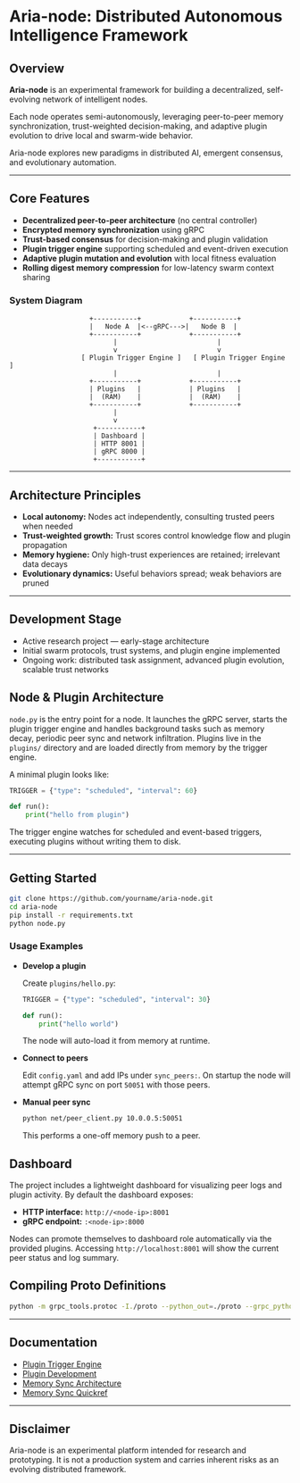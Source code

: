 # Aria-node: Distributed Autonomous Intelligence Framework

## Overview

**Aria-node** is an experimental framework for building a decentralized, self-evolving network of intelligent nodes.

Each node operates semi-autonomously, leveraging peer-to-peer memory synchronization, trust-weighted decision-making, and adaptive plugin evolution to drive local and swarm-wide behavior.

Aria-node explores new paradigms in distributed AI, emergent consensus, and evolutionary automation.

---

## Core Features

- **Decentralized peer-to-peer architecture** (no central controller)
- **Encrypted memory synchronization** using gRPC
- **Trust-based consensus** for decision-making and plugin validation
- **Plugin trigger engine** supporting scheduled and event-driven execution
- **Adaptive plugin mutation and evolution** with local fitness evaluation
- **Rolling digest memory compression** for low-latency swarm context sharing

### System Diagram

```
                    +-----------+            +-----------+
                    |   Node A  |<--gRPC--->|   Node B  |
                    +-----------+            +-----------+
                          |                         |
                          v                         v
                  [ Plugin Trigger Engine ]   [ Plugin Trigger Engine ]
                          |                         |
                    +-----------+            +-----------+
                    | Plugins   |            | Plugins   |
                    |  (RAM)    |            |  (RAM)    |
                    +-----------+            +-----------+
                          |
                          v
                     +-----------+
                     | Dashboard |
                     | HTTP 8001 |
                     | gRPC 8000 |
                     +-----------+
```

---

## Architecture Principles

- **Local autonomy:** Nodes act independently, consulting trusted peers when needed
- **Trust-weighted growth:** Trust scores control knowledge flow and plugin propagation
- **Memory hygiene:** Only high-trust experiences are retained; irrelevant data decays
- **Evolutionary dynamics:** Useful behaviors spread; weak behaviors are pruned

---

## Development Stage

- Active research project — early-stage architecture
- Initial swarm protocols, trust systems, and plugin engine implemented
- Ongoing work: distributed task assignment, advanced plugin evolution, scalable trust networks

## Node & Plugin Architecture

`node.py` is the entry point for a node. It launches the gRPC server, starts the
plugin trigger engine and handles background tasks such as memory decay,
periodic peer sync and network infiltration.  Plugins live in the `plugins/`
directory and are loaded directly from memory by the trigger engine.

A minimal plugin looks like:

```python
TRIGGER = {"type": "scheduled", "interval": 60}

def run():
    print("hello from plugin")
```

The trigger engine watches for scheduled and event-based triggers, executing
plugins without writing them to disk.

---

## Getting Started

```bash
git clone https://github.com/yourname/aria-node.git
cd aria-node
pip install -r requirements.txt
python node.py
```

### Usage Examples

- **Develop a plugin**

  Create `plugins/hello.py`:
  ```python
  TRIGGER = {"type": "scheduled", "interval": 30}

  def run():
      print("hello world")
  ```

  The node will auto-load it from memory at runtime.

- **Connect to peers**

  Edit `config.yaml` and add IPs under `sync_peers:`. On startup the node
  will attempt gRPC sync on port `50051` with those peers.

- **Manual peer sync**

  ```bash
  python net/peer_client.py 10.0.0.5:50051
  ```

  This performs a one-off memory push to a peer.

## Dashboard

The project includes a lightweight dashboard for visualizing peer logs and
plugin activity.  By default the dashboard exposes:

- **HTTP interface:** `http://<node-ip>:8001`
- **gRPC endpoint:** `:<node-ip>:8000`

Nodes can promote themselves to dashboard role automatically via the provided
plugins. Accessing `http://localhost:8001` will show the current peer status
and log summary.

## Compiling Proto Definitions

```bash
python -m grpc_tools.protoc -I./proto --python_out=./proto --grpc_python_out=./proto ./proto/sync.proto
```

---

## Documentation

- [Plugin Trigger Engine](docs/plugin_trigger_engine_usage.md)
- [Plugin Development](docs/plugins.md)
- [Memory Sync Architecture](docs/grpc_sync.md)
- [Memory Sync Quickref](docs/memory_sync_quickref.md)

---

## Disclaimer

Aria-node is an experimental platform intended for research and prototyping.
It is not a production system and carries inherent risks as an evolving distributed framework.
